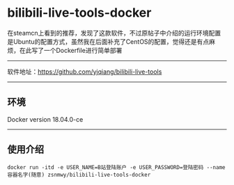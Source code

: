 # bilibili-live-tools-docker

在steamcn上看到的推荐，发现了这款软件，不过原帖子中介绍的运行环境配置是Ubuntu的配置方式，虽然我在后面补充了CentOS的配置，觉得还是有点麻烦，在此写了一个Dockerfile进行简单部署

----
软件地址：https://github.com/yjqiang/bilibili-live-tools

----
环境
----
Docker version 18.04.0-ce

----
## 使用介绍

```
docker run -itd -e USER_NAME=B站登陆账户 -e USER_PASSWORD=登陆密码 --name 容器名字(随意) zsnmwy/bilibili-live-tools-docker
```
